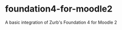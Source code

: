 foundation4-for-moodle2
=======================

A basic integration of Zurb's Foundation 4 for Moodle 2